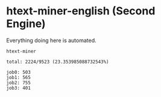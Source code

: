# htext-miner-english (Second Engine)

Everything doing here is automated.

```
htext-miner

total: 2224/9523 (23.353985088732543%)

job0: 503
job1: 565
job2: 755
job3: 401
```